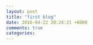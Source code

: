 ```yaml
---
layout: post
title: "first blog"
date: 2016-04-22 20:24:21 +0800
comments: true
categories: 
---
```

